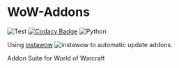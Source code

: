 # WoW-Addons
![Test](https://github.com/luhao007/WoW-Addons/workflows/Test/badge.svg)
[![Codacy Badge](https://app.codacy.com/project/badge/Grade/19e1c2da7b2a4e85816b0cf32d5bb120)](https://www.codacy.com/gh/luhao007/WoW-Addons/dashboard?utm_source=github.com&amp;utm_medium=referral&amp;utm_content=luhao007/WoW-Addons&amp;utm_campaign=Badge_Grade)
![Python](https://img.shields.io/badge/python-3.9-blue)

Using [instawow](https://github.com/layday/instawow) ![instawow](https://img.shields.io/pypi/v/instawow) to automatic update addons.

Addon Suite for World of Warcraft

